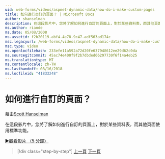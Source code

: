 ```yaml
---
uid: web-forms/videos/aspnet-dynamic-data/how-do-i-make-custom-pages
title: 如何進行自訂的頁面？ | Microsoft Docs
author: shanselman
description: 在這段影片中，您將了解如何進行自訂的頁面上，對於某些資料表，而其他頁面使用標準功能。
ms.author: riande
ms.date: 05/08/2008
ms.assetid: f2b20119-abf4-4e78-9c47-adf563ad174c
msc.legacyurl: /web-forms/videos/aspnet-dynamic-data/how-do-i-make-custom-pages
msc.type: video
ms.openlocfilehash: 233efe11a592a72d20fe637948612ee29d62c0da
ms.sourcegitcommit: 45ac74e400f9f2b7dbded66297730f6f14a4eb25
ms.translationtype: MT
ms.contentlocale: zh-TW
ms.lasthandoff: 08/16/2018
ms.locfileid: "41833248"
---
```

<a name="how-do-i-make-custom-pages"></a>如何進行自訂的頁面？
====================
藉由[Scott Hanselman](https://github.com/shanselman)

在這段影片中，您將了解如何進行自訂的頁面上，對於某些資料表，而其他頁面使用標準功能。

[&#9654;觀看影片 （5 分鐘）](https://channel9.msdn.com/Blogs/ASP-NET-Site-Videos/how-do-i-make-custom-pages)

> [!div class="step-by-step"]
> [上一頁](how-do-i-handle-business-logic-exceptions.md)
> [下一頁](how-do-i-display-unknown-datatypes.md)
